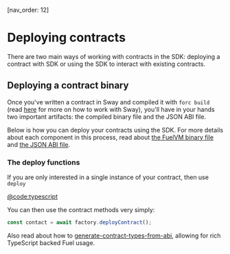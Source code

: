 [nav_order: 12]

# Deploying contracts

There are two main ways of working with contracts in the SDK: deploying a contract with SDK or using the SDK to interact with existing contracts.

## Deploying a contract binary

Once you've written a contract in Sway and compiled it with `forc build` (read [here](https://fuellabs.github.io/sway/master/introduction/overview.html) for more on how to work with Sway), you'll have in your hands two important artifacts: the compiled binary file and the JSON ABI file.

Below is how you can deploy your contracts using the SDK. For more details about each component in this process, read about [the FuelVM binary file](./the-fuelvm-binary-file.md) and [the JSON ABI file](./the-json-abi-file.md).

### The deploy functions

If you are only interested in a single instance of your contract, then use `deploy`

[@code:typescript](./packages/fuel-gauge/src/contract-factory.test.ts#typedoc:contract-setup)

You can then use the contract methods very simply:

```typescript
const contact = await factory.deployContract();
```

Also read about how to [generate-contract-types-from-abi](./generate-contract-types-from-abi.md), allowing for rich TypeScript backed Fuel usage.

